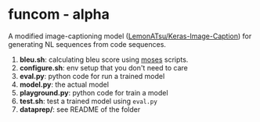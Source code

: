 # funcom - alpha
A modified image-captioning model ([LemonATsu/Keras-Image-Caption](https://github.com/LemonATsu/Keras-Image-Caption)) for generating NL sequences from code sequences.

1) **bleu.sh**: calculating bleu score using [moses](https://github.com/moses-smt/mosesdecoder/tree/RELEASE-4.0) scripts.
2) **configure.sh**: env setup that you don't need to care
3) **eval.py**: python code for run a trained model
4) **model.py**: the actual model
5) **playground.py**: python code for train a model
6) **test.sh**: test a trained model using ```eval.py```
7) **dataprep/**: see README of the folder